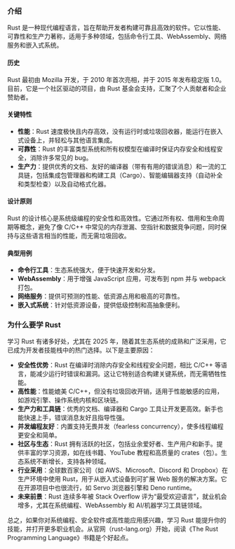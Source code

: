 ### 介绍

Rust 是一种现代编程语言，旨在帮助开发者构建可靠且高效的软件。它以性能、可靠性和生产力著称，适用于多种领域，包括命令行工具、WebAssembly、网络服务和嵌入式系统。

#### 历史
Rust 最初由 Mozilla 开发，于 2010 年首次亮相，并于 2015 年发布稳定版 1.0。目前，它是一个社区驱动的项目，由 Rust 基金会支持，汇聚了个人贡献者和企业赞助者。

#### 关键特性
- **性能**：Rust 速度极快且内存高效，没有运行时或垃圾回收器，能运行在嵌入式设备上，并轻松与其他语言集成。
- **可靠性**：Rust 的丰富类型系统和所有权模型在编译时保证内存安全和线程安全，消除许多常见的 bug。
- **生产力**：提供优秀的文档、友好的编译器（带有有用的错误消息）和一流的工具链，包括集成包管理器和构建工具（Cargo）、智能编辑器支持（自动补全和类型检查）以及自动格式化器。

#### 设计原则
Rust 的设计核心是系统级编程的安全性和高效性。它通过所有权、借用和生命周期等概念，避免了像 C/C++ 中常见的内存泄漏、空指针和数据竞争问题，同时保持与这些语言相当的性能，而无需垃圾回收。

#### 典型用例
- **命令行工具**：生态系统强大，便于快速开发和分发。
- **WebAssembly**：用于增强 JavaScript 应用，可发布到 npm 并与 webpack 打包。
- **网络服务**：提供可预测的性能、低资源占用和极高的可靠性。
- **嵌入式系统**：针对低资源设备，提供低级控制和高抽象便利。

### 为什么要学 Rust

学习 Rust 有诸多好处，尤其在 2025 年，随着其生态系统的成熟和广泛采用，它已成为开发者技能栈中的热门选择。以下是主要原因：

- **安全性优势**：Rust 在编译时消除内存安全和线程安全问题，相比 C/C++ 等语言，能减少运行时错误和漏洞。这让它特别适合构建关键系统，而无需牺牲性能。
- **高性能**：性能媲美 C/C++，但没有垃圾回收开销，适用于性能敏感的应用，如游戏引擎、操作系统内核和区块链。
- **生产力和工具链**：优秀的文档、编译器和 Cargo 工具让开发更高效。新手也能快速上手，错误消息友好且指导性强。
- **并发编程友好**：内置支持无畏并发（fearless concurrency），使多线程编程更安全和简单。
- **社区与生态**：Rust 拥有活跃的社区，包括业余爱好者、生产用户和新手。提供丰富的学习资源，如在线书籍、YouTube 教程和高质量的 crates（包）。生态系统不断增长，支持各种领域。
- **行业采用**：全球数百家公司（如 AWS、Microsoft、Discord 和 Dropbox）在生产环境中使用 Rust，用于从嵌入式设备到可扩展 Web 服务的解决方案。它在开源项目中也很流行，如 Servo 浏览器引擎和 Deno runtime。
- **未来前景**：Rust 连续多年被 Stack Overflow 评为“最受欢迎语言”，就业机会增多，尤其在系统编程、WebAssembly 和 AI/机器学习工具链领域。

总之，如果你对系统编程、安全软件或高性能应用感兴趣，学习 Rust 能提升你的技能，并打开更多职业机会。从官网（rust-lang.org）开始，阅读《The Rust Programming Language》书籍是个好起点。
